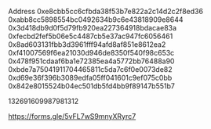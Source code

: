 Address
0xe8cbb5cc6cfbda38f53b7e822a2c14d2c2f8ed36
0xabb8cc5898554bc0492634b9c6e43818909e8644
0x3d418db9d0f5d79fb920ea227364918bdacae83a
0xfecbd2fef5b06e5c4487cb5e37ac947fc6056461
0x8ad603131fbb3d3961fff94afd8af851e8612ea2
0xf41007569f6ea21030d946de8350f540f98c653c
0x478f951cdaaf6ba1e72385ea4a5772bb76488a90
0xbde7a75041911704465811c5da7c6f0e0073de82
0xd69e36f396b3089edfa05ff041601c9ef075c0bb
0x842e8015524b04ec501db5fd4bb9f89147b551b7


132691609987981312

https://forms.gle/5vFL7wS9mnyXRyrc7
